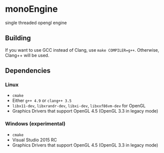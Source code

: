 # monoEngine
single threaded opengl engine

## Building ##

If you want to use GCC instead of Clang, use `make COMPILER=g++`. Otherwise, Clang++ will be used.

## Dependencies ##

### Linux ###

* `cmake`
* Either `g++ 4.9` or `clang++ 3.5`
* `libx11-dev`, `libxrandr-dev`, `libxi-dev`, `libxxf86vm-dev` for OpenGL
* Graphics Drivers that support OpenGL 4.5 (OpenGL 3.3 in legacy mode)

### Windows (experimental) ###

* `cmake`
* Visual Studio 2015 RC
* Graphics Drivers that support OpenGL 4.5 (OpenGL 3.3 in legacy mode)
